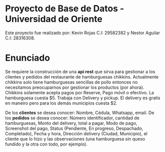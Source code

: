 # Proyecto de Base de Datos - Universidad de Oriente
Este proyecto fue realizado por: Kevin Rojas C.I: 29582382 y Nestor Aguilar C.I: 28316308.
# Enunciado
Se requiere la construcción de una **api rest** que sirva para gestionar a los clientes y pedidos del restaurante de hamburguesas chikkins. Actualmente chikkins solo tiene hamburguesas sencillas de pollo entonces no necesitamos preocuparnos por gestionar los productos (por ahora). Chikkins solamente acepta pagos por Reserve, Pago móvil o efectivo. La hamburguesa cuesta $5. Trabaja con Delivery y pickup. El delivery es gratis en maneiro pero para los demás municipios cuesta $2.
    
De los **clientes** se desea conocer: Nombre, Cédula, Whatsapp, email.
De los **pedidos** se desea conocer: Número identificador, cantidad de hamburguesas, Monto del delivery, total a pagar, Modo de pago, Screenshot del pago, Status (Pendiente, En progreso, Despachado, Completado), Fecha y hora, Dirección delivery (Ciudad, Municipio), el cliente que lo hizo y las observaciones (una hamburguesa sin queso fundido y la otra con todo, por ejemplo).

